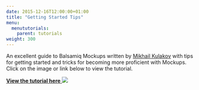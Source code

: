 ```yaml
---
date: 2015-12-16T12:00:00+01:00
title: "Getting Started Tips"
menu:
  menututorials:
    parent: tutorials
weight: 300
---
```


An excellent guide to Balsamiq Mockups written by [Mikhail Kulakov](https://medium.com/@citizenblr) with tips for getting started and tricks for becoming more proficient with Mockups. Click on the image or link below to view the tutorial.

[**View the tutorial here**
![](http://media.balsamiq.com/img/support/tutorials/balsamiq101/balsamiq101.png)](https://medium.com/@citizenblr/balsamiq-101-wireframe-quickly-effectively-9231bb126d01)